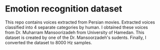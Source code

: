 # Emotion recognition dataset
This repo contains voices extracted from Persian movies. Extracted voices classified into 4 separate 
categories by human. I obtained these voices from Dr. Muharram Mansoorizadeh from University of Hamedan.
This dataset is created by one of the Dr. Mansoorzadeh's sudents.
Finally, I converted the dataset to 8000 Hz samples.